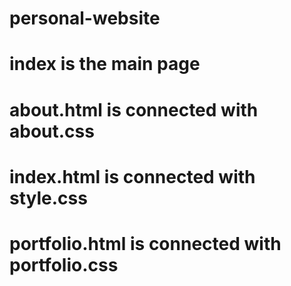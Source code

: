 # personal-website

# index is the main page 

# about.html is connected with about.css

# index.html is connected with style.css

# portfolio.html is connected with portfolio.css